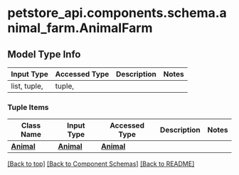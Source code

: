 <a name="top"></a>
<a id="AnimalFarm"></a>
# petstore_api.components.schema.animal_farm.AnimalFarm

## Model Type Info
Input Type | Accessed Type | Description | Notes
------------ | ------------- | ------------- | -------------
list, tuple,  | tuple,  |  | 

### Tuple Items
Class Name | Input Type | Accessed Type | Description | Notes
------------- | ------------- | ------------- | ------------- | -------------
[**Animal**](animal.Animal.md) | [**Animal**](animal.Animal.md) | [**Animal**](animal.Animal.md) |  | 

[[Back to top]](#top) [[Back to Component Schemas]](../../../README.md#Component-Schemas) [[Back to README]](../../../README.md)